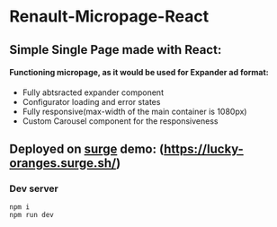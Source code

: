 # Renault-Micropage-React

## Simple Single Page made with React:

#### Functioning micropage, as it would be used for Expander ad format:

- Fully abtsracted expander component
- Configurator loading and error states
- Fully responsive(max-width of the main container is 1080px)
- Custom Carousel component for the responsiveness

## Deployed on [surge](https://surge.sh/) demo: (https://lucky-oranges.surge.sh/)

### Dev server

```
npm i
npm run dev
```
